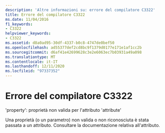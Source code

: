 ```yaml
---
description: 'Altre informazioni su: errore del compilatore C3322'
title: Errore del compilatore C3322
ms.date: 11/04/2016
f1_keywords:
- C3322
helpviewer_keywords:
- C3322
ms.assetid: d8a0ad95-30df-4337-b0c8-4747de0bef50
ms.openlocfilehash: ad55377def2cd8bc9f1379d0177e171e1af1cc2b
ms.sourcegitcommit: d6af41e42699628c3e2e6063ec7b03931a49a098
ms.translationtype: MT
ms.contentlocale: it-IT
ms.lasthandoff: 12/11/2020
ms.locfileid: "97337352"
---
```

# <a name="compiler-error-c3322"></a>Errore del compilatore C3322

'property': proprietà non valida per l'attributo 'attribute'

Una proprietà (o un parametro) non valida o non riconosciuta è stata passata a un attributo. Consultare la documentazione relativa all'attributo.
